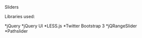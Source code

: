 Sliders

Libraries used:

*jQuery
*jQuery UI
*LESS.js
*Twitter Bootstrap 3
*jQRangeSlider
*Pathslider
